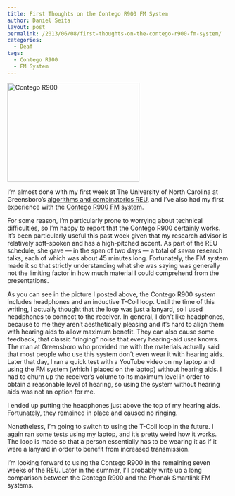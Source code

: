```yaml
---
title: First Thoughts on the Contego R900 FM System
author: Daniel Seita
layout: post
permalink: /2013/06/08/first-thoughts-on-the-contego-r900-fm-system/
categories:
  - Deaf
tags:
  - Contego R900
  - FM System
---
```

[<img class="aligncenter size-medium wp-image-980" alt="Contego R900" src="http://seitad.files.wordpress.com/2013/06/contego-r900.jpg?w=300" width="300" height="225" />][1]

I&#8217;m almost done with my first week at The University of North Carolina at Greensboro&#8217;s [algorithms and combinatorics REU][2], and I&#8217;ve also had my first experience with the [Contego R900 FM system][3].

For some reason, I&#8217;m particularly prone to worrying about technical difficulties, so I&#8217;m happy to report that the Contego R900 certainly works. It&#8217;s been particularly useful this past week given that my research advisor is relatively soft-spoken and has a high-pitched accent. As part of the REU schedule, she gave &#8212; in the span of two days &#8212; a total of *seven* research talks, each of which was about 45 minutes long. Fortunately, the FM system made it so that strictly understanding what she was saying was generally not the limiting factor in how much material I could comprehend from the presentations.

As you can see in the picture I posted above, the Contego R900 system includes headphones and an inductive T-Coil loop. Until the time of this writing, I actually thought that the loop was just a lanyard, so I used headphones to connect to the receiver. In general, I don&#8217;t like headphones, because to me they aren&#8217;t aesthetically pleasing and it&#8217;s hard to align them with hearing aids to allow maximum benefit. They can also cause some feedback, that classic &#8220;ringing&#8221; noise that every hearing-aid user knows. The man at Greensboro who provided me with the materials actually said that most people who use this system don&#8217;t even wear it with hearing aids. Later that day, I ran a quick test with a YouTube video on my laptop and using the FM system (which I placed on the laptop) without hearing aids. I had to churn up the receiver&#8217;s volume to its maximum level in order to obtain a reasonable level of hearing, so using the system without hearing aids was not an option for me.

I ended up putting the headphones just above the top of my hearing aids. Fortunately, they remained in place and caused no ringing.

Nonetheless, I&#8217;m going to switch to using the T-Coil loop in the future. I again ran some tests using my laptop, and it&#8217;s pretty weird how it works. The loop is made so that a person essentially has to be wearing it as if it were a lanyard in order to benefit from increased transmission.

I&#8217;m looking forward to using the Contego R900 in the remaining seven weeks of the REU. Later in the summer, I&#8217;ll probably write up a long comparison between the Contego R900 and the Phonak Smartlink FM systems.

 [1]: http://seitad.files.wordpress.com/2013/06/contego-r900.jpg
 [2]: http://www.uncg.edu/cmp/reu/
 [3]: http://www.tecear.com/Comfort_Contego.htm